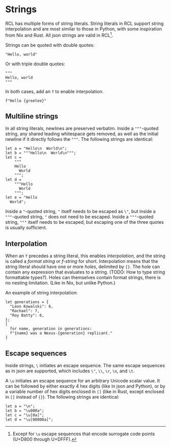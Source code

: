 # Strings

RCL has multiple forms of string literals. String literals in RCL support
string interpolation and are most similar to those in Python, with some
inspiration from Nix and Rust. All json strings are valid in RCL[^1].

Strings can be quoted with double quotes:

    "Hello, world"

Or with triple double quotes:

    """
    Hello, world
    """

In both cases, add an `f` to enable interpolation.

    f"Hello {greetee}"

## Multiline strings

In all string literals, newlines are preserved verbatim. Inside a `"""`-quoted
string, any shared leading whitespace gets removed, as well as the initial
newline if it directly follows the `"""`. The following strings are identical:

    let a = "Hello\n  World\n";
    let b = """Hello\n  World\n""";
    let c =
        """
        Hello
          World
        """;
    let d =
        """Hello
          World
        """;
    let e = "Hello
      World";

Inside a `"`-quoted string, `"` itself needs to be escaped as `\"`, but inside
a `"""`-quoted string, `"` does not need to be escaped. Inside a `"""`-quoted
string, `"""` itself needs to be escaped, but escaping one of the three quotes
is usually sufficient.

## Interpolation

When an `f` precedes a string literal, this enables _interpolation_, and the
string is called a _format string_ or _f-string_ for short. Interpolation means
that the string literal should have one or more _holes_, delimited by `{}`. The
hole can contain any expression that evaluates to a string. (TODO: How to type
string formattable types?). Holes can themselves contain format strings, there
is no nesting limitation. (Like in Nix, but unlike Python.)

An example of string interpolation:

    let generations = {
      "Leon Kowalski": 6,
      "Rachael": 7,
      "Roy Batty": 6,
    };
    [
      for name, generation in generations:
      f"{name} was a Nexus-{generation} replicant."
    ]

## Escape sequences

Inside strings, `\` initiates an escape sequence. The same escape sequences as
in json are supported, which includes `\"`, `\\`, `\r`, `\n`, and `\t`.

A `\u` initiates an escape sequence for an arbitrary Unicode scalar value. It
can be followed by either exactly 4 hex digits (like in json and Python), or by
a variable number of hex digits enclosed in `[]` (like in Rust, except enclosed
in `[]` instead of `{}`). The following strings are identical:

    let a = "\n";
    let b = "\u000a";
    let c = "\u[0a]";
    let d = "\u[00000a]";

[^1]: Except for `\u` escape sequences that encode surrogate code points
(U+D800 through U+DFFF).

